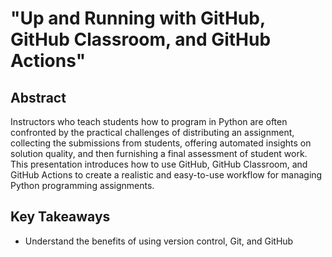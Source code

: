 # "Up and Running with GitHub, GitHub Classroom, and GitHub Actions"

## Abstract

Instructors who teach students how to program in Python are often confronted by
the practical challenges of distributing an assignment, collecting the
submissions from students, offering automated insights on solution quality, and
then furnishing a final assessment of student work. This presentation introduces
how to use GitHub, GitHub Classroom, and GitHub Actions to create a realistic
and easy-to-use workflow for managing Python programming assignments.


## Key Takeaways

- Understand the benefits of using version control, Git, and GitHub


